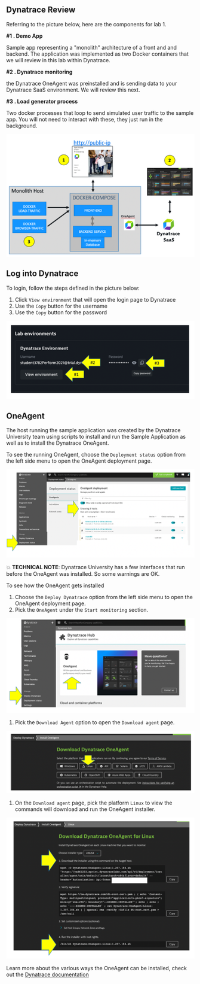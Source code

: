 ## Dynatrace Review

Referring to the picture below, here are the components for lab 1.

**#1 . Demo App**

Sample app representing a "monolith" architecture of a front and and backend.  The application was implemented as two Docker containers that we will review in this lab within Dynatrace.

**#2 . Dynatrace monitoring**

the Dynatrace OneAgent was preinstalled and is sending data to your Dynatrace SaaS environment.  We will review this next.

**#3 . Load generator process**

Two docker processes that loop to send simulated user traffic to the sample app.  You will not need to interact with these, they just run in the background.

![image](../../../assets/images/lab1-setup.png)


## Log into Dynatrace 

To login, follow the steps defined in the picture below:

1. Click `View environment` that will open the login page to Dynatrace
1. Use the `Copy` button for the username
2. Use the `Copy` button for the password

![image](../../../assets/images/lab1-open-dynatrace.png)

## OneAgent

The host running the sample application was created by the Dynatrace University team using scripts to install and run the Sample Application as well as to install the Dynatrace OneAgent.

To see the running OneAgent, choose the `Deployment status` option from the left side menu to open the OneAgent deployment page.

![image](../../../assets/images/lab1-deployment-status.png)

:boom: **TECHNICAL NOTE**: Dynatrace University has a few interfaces that run before the OneAgent was installed. So some warnings are OK.

To see how the OneAgent gets installed

1. Choose the `Deploy Dynatrace` option from the left side menu to open the OneAgent deployment page. 
1. Pick the `OneAgent` under the `Start monitoring` section.

![image](../../../assets/images/lab1-deploy-dynatrace.png)

1. Pick the `Download Agent` option to open the `Download agent` page.

![image](../../../assets/images/lab1-download-dynatrace.png)

1. On the `Download agent` page, pick the platform `Linux` to view the commands will download and run the OneAgent installer.  

![image](../../../assets/images/lab1-install-dynatrace.png)

Learn more about the various ways the OneAgent can be installed, check out the [Dynatrace documentation](https://www.dynatrace.com/support/help/setup-and-configuration/dynatrace-oneagent/)

